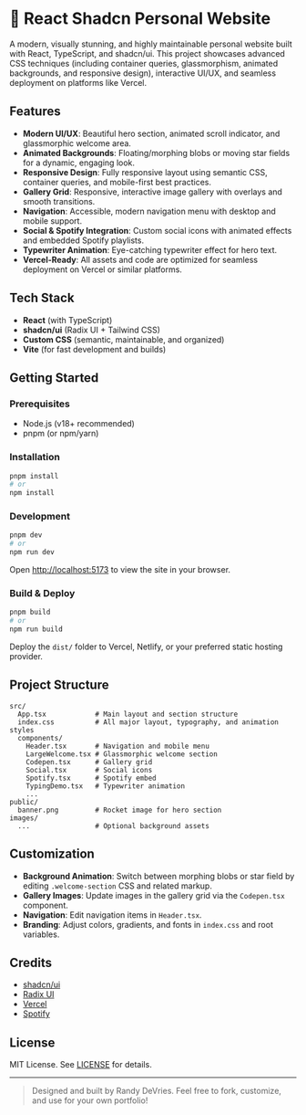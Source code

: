 # 🚀 React Shadcn Personal Website

A modern, visually stunning, and highly maintainable personal website built with React, TypeScript, and shadcn/ui. This project showcases advanced CSS techniques (including container queries, glassmorphism, animated backgrounds, and responsive design), interactive UI/UX, and seamless deployment on platforms like Vercel.

## Features

- **Modern UI/UX**: Beautiful hero section, animated scroll indicator, and glassmorphic welcome area.
- **Animated Backgrounds**: Floating/morphing blobs or moving star fields for a dynamic, engaging look.
- **Responsive Design**: Fully responsive layout using semantic CSS, container queries, and mobile-first best practices.
- **Gallery Grid**: Responsive, interactive image gallery with overlays and smooth transitions.
- **Navigation**: Accessible, modern navigation menu with desktop and mobile support.
- **Social & Spotify Integration**: Custom social icons with animated effects and embedded Spotify playlists.
- **Typewriter Animation**: Eye-catching typewriter effect for hero text.
- **Vercel-Ready**: All assets and code are optimized for seamless deployment on Vercel or similar platforms.

## Tech Stack

- **React** (with TypeScript)
- **shadcn/ui** (Radix UI + Tailwind CSS)
- **Custom CSS** (semantic, maintainable, and organized)
- **Vite** (for fast development and builds)

## Getting Started

### Prerequisites

- Node.js (v18+ recommended)
- pnpm (or npm/yarn)

### Installation

```bash
pnpm install
# or
npm install
```

### Development

```bash
pnpm dev
# or
npm run dev
```

Open [http://localhost:5173](http://localhost:5173) to view the site in your browser.

### Build & Deploy

```bash
pnpm build
# or
npm run build
```

Deploy the `dist/` folder to Vercel, Netlify, or your preferred static hosting provider.

## Project Structure

```text
src/
  App.tsx            # Main layout and section structure
  index.css          # All major layout, typography, and animation styles
  components/
    Header.tsx       # Navigation and mobile menu
    LargeWelcome.tsx # Glassmorphic welcome section
    Codepen.tsx      # Gallery grid
    Social.tsx       # Social icons
    Spotify.tsx      # Spotify embed
    TypingDemo.tsx   # Typewriter animation
    ...
public/
  banner.png         # Rocket image for hero section
images/
  ...                # Optional background assets
```

## Customization

- **Background Animation**: Switch between morphing blobs or star field by editing `.welcome-section` CSS and related markup.
- **Gallery Images**: Update images in the gallery grid via the `Codepen.tsx` component.
- **Navigation**: Edit navigation items in `Header.tsx`.
- **Branding**: Adjust colors, gradients, and fonts in `index.css` and root variables.

## Credits

- [shadcn/ui](https://ui.shadcn.com/)
- [Radix UI](https://www.radix-ui.com/)
- [Vercel](https://vercel.com/)
- [Spotify](https://developer.spotify.com/)

## License

MIT License. See [LICENSE](LICENSE) for details.

---

> Designed and built by Randy DeVries. Feel free to fork, customize, and use for your own portfolio!

